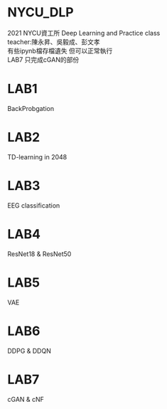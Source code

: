 # NYCU_DLP
2021 NYCU資工所 Deep Learning and Practice class  
teacher:陳永昇、吳毅成、彭文孝  
有些ipynb檔存檔遺失 但可以正常執行  
LAB7 只完成cGAN的部份  


# LAB1
BackProbgation

# LAB2
TD-learning in 2048 

# LAB3 
EEG classification

# LAB4
ResNet18 & ResNet50 

# LAB5
VAE

# LAB6
DDPG & DDQN

# LAB7
cGAN & cNF

